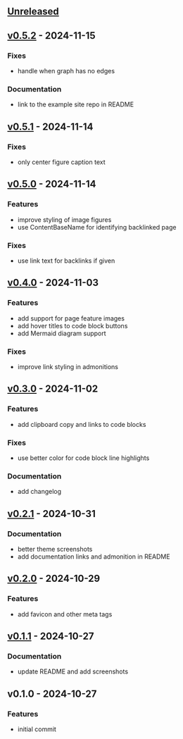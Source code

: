 <a name="unreleased"></a>
## [Unreleased]


<a name="v0.5.2"></a>
## [v0.5.2] - 2024-11-15
### Fixes
- handle when graph has no edges

### Documentation
- link to the example site repo in README


<a name="v0.5.1"></a>
## [v0.5.1] - 2024-11-14
### Fixes
- only center figure caption text


<a name="v0.5.0"></a>
## [v0.5.0] - 2024-11-14
### Features
- improve styling of image figures
- use ContentBaseName for identifying backlinked page

### Fixes
- use link text for backlinks if given


<a name="v0.4.0"></a>
## [v0.4.0] - 2024-11-03
### Features
- add support for page feature images
- add hover titles to code block buttons
- add Mermaid diagram support

### Fixes
- improve link styling in admonitions


<a name="v0.3.0"></a>
## [v0.3.0] - 2024-11-02
### Features
- add clipboard copy and links to code blocks

### Fixes
- use better color for code block line highlights

### Documentation
- add changelog


<a name="v0.2.1"></a>
## [v0.2.1] - 2024-10-31
### Documentation
- better theme screenshots
- add documentation links and admonition in README


<a name="v0.2.0"></a>
## [v0.2.0] - 2024-10-29
### Features
- add favicon and other meta tags


<a name="v0.1.1"></a>
## [v0.1.1] - 2024-10-27
### Documentation
- update README and add screenshots


<a name="v0.1.0"></a>
## v0.1.0 - 2024-10-27
### Features
- initial commit


[Unreleased]: https://github.com/michenriksen/hugo-theme-til/compare/v0.5.2...HEAD
[v0.5.2]: https://github.com/michenriksen/hugo-theme-til/compare/v0.5.1...v0.5.2
[v0.5.1]: https://github.com/michenriksen/hugo-theme-til/compare/v0.5.0...v0.5.1
[v0.5.0]: https://github.com/michenriksen/hugo-theme-til/compare/v0.4.0...v0.5.0
[v0.4.0]: https://github.com/michenriksen/hugo-theme-til/compare/v0.3.0...v0.4.0
[v0.3.0]: https://github.com/michenriksen/hugo-theme-til/compare/v0.2.1...v0.3.0
[v0.2.1]: https://github.com/michenriksen/hugo-theme-til/compare/v0.2.0...v0.2.1
[v0.2.0]: https://github.com/michenriksen/hugo-theme-til/compare/v0.1.1...v0.2.0
[v0.1.1]: https://github.com/michenriksen/hugo-theme-til/compare/v0.1.0...v0.1.1
